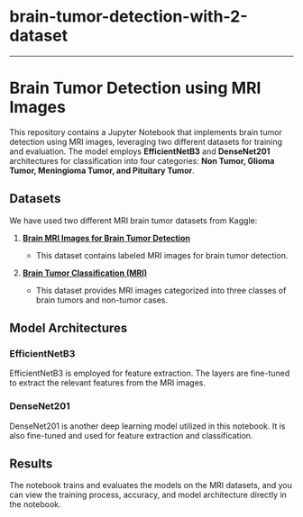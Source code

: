 # brain-tumor-detection-with-2-dataset

---

# Brain Tumor Detection using MRI Images

This repository contains a Jupyter Notebook that implements brain tumor detection using MRI images, leveraging two different datasets for training and evaluation. The model employs **EfficientNetB3** and **DenseNet201** architectures for classification into four categories: **Non Tumor, Glioma Tumor, Meningioma Tumor, and Pituitary Tumor**.

## Datasets

We have used two different MRI brain tumor datasets from Kaggle:

1. **[Brain MRI Images for Brain Tumor Detection](https://www.kaggle.com/datasets/navoneel/brain-mri-images-for-brain-tumor-detection/data)**
   - This dataset contains labeled MRI images for brain tumor detection.

2. **[Brain Tumor Classification (MRI)](https://www.kaggle.com/datasets/sartajbhuvaji/brain-tumor-classification-mri)**
   - This dataset provides MRI images categorized into three classes of brain tumors and non-tumor cases.



## Model Architectures

### EfficientNetB3
EfficientNetB3 is employed for feature extraction. The layers are fine-tuned to extract the relevant features from the MRI images.

### DenseNet201
DenseNet201 is another deep learning model utilized in this notebook. It is also fine-tuned and used for feature extraction and classification.

## Results

The notebook trains and evaluates the models on the MRI datasets, and you can view the training process, accuracy, and model architecture directly in the notebook.


